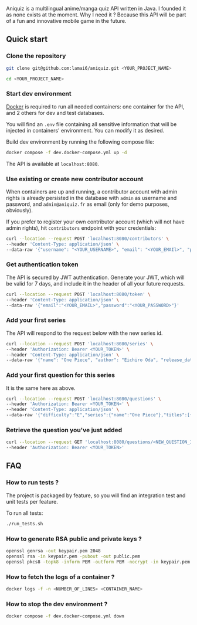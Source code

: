 Aniquiz is a multilingual anime/manga quiz API written in Java. I founded it as none exists at the moment. Why I need it ? Because this API will be part of a fun and innovative mobile game in the future. 

## Quick start

### Clone the repository

```sh
git clone git@github.com:lamai6/aniquiz.git <YOUR_PROJECT_NAME>
```
```sh
cd <YOUR_PROJECT_NAME>
```

### Start dev environment

[Docker](https://docs.docker.com/get-docker/) is required to run all needed containers: one container for the API, and 2 others for dev and test databases. 

You will find an `.env` file containing all sensitive information that will be injected in containers' environment. You can modify it as desired.

Build dev environment by running the following compose file:

```sh
docker compose -f dev.docker-compose.yml up -d
```

The API is available at `localhost:8080`.

### Use existing or create new contributor account

When containers are up and running, a contributor account with admin rights is already persisted in the database with `admin` as username and password, and `admin@aniquiz.fr` as email (only for demo purposes, obviously).

If you prefer to register your own contributor account (which will not have admin rights), hit `contributors` endpoint with your credentials:

```sh
curl --location --request POST 'localhost:8080/contributors' \
--header 'Content-Type: application/json' \
--data-raw '{"username": "<YOUR_USERNAME>", "email": "<YOUR_EMAIl>", "password": "<YOUR_PASSWORD>"}'
```

### Get authentication token

The API is secured by JWT authentication. Generate your JWT, which will be valid for 7 days, and include it in the header of all your future requests.

```sh
curl --location --request POST 'localhost:8080/token' \
--header 'Content-Type: application/json' \
--data-raw '{"email":"<YOUR_EMAIL>","password":"<YOUR_PASSWORD>"}'
```

### Add your first series

The API will respond to the request below with the new series id.

```sh
curl --location --request POST 'localhost:8080/series' \
--header 'Authorization: Bearer <YOUR_TOKEN>' \
--header 'Content-Type: application/json' \
--data-raw '{"name": "One Piece", "author": "Eichiro Oda", "release_date": "1999-10-20"}'
```

### Add your first question for this series

It is the same here as above.

```sh
curl --location --request POST 'localhost:8080/questions' \
--header 'Authorization: Bearer <YOUR_TOKEN>' \
--header 'Content-Type: application/json' \
--data-raw '{"difficulty":"E","series":{"name":"One Piece"},"titles":[{"language":{"code":"en"},"propositions":[{"name":"10,000,000","correct":false},{"name":"30,000,000","correct":true},{"name":"50,000,000","correct":false},{"name":"120,000,000","correct":false}],"name":"How much is Luffy'\''s first bounty?"}],"type":"SCQ"}'
```

### Retrieve the question you've just added

```sh
curl --location --request GET 'localhost:8080/questions/<NEW_QUESTION_ID>' \
--header 'Authorization: Bearer <YOUR_TOKEN>'
```

## FAQ

### How to run tests ?

The project is packaged by feature, so you will find an integration test and unit tests per feature.

To run all tests:

```sh
./run_tests.sh
```

### How to generate RSA public and private keys ?

```sh
openssl genrsa -out keypair.pem 2048
openssl rsa -in keypair.pem -pubout -out public.pem
openssl pkcs8 -topk8 -inform PEM -outform PEM -nocrypt -in keypair.pem -out private.pem
```

### How to fetch the logs of a container ?

```sh
docker logs -f -n <NUMBER_OF_LINES> <CONTAINER_NAME>
```

### How to stop the dev environment ?

```sh
docker compose -f dev.docker-compose.yml down
```
